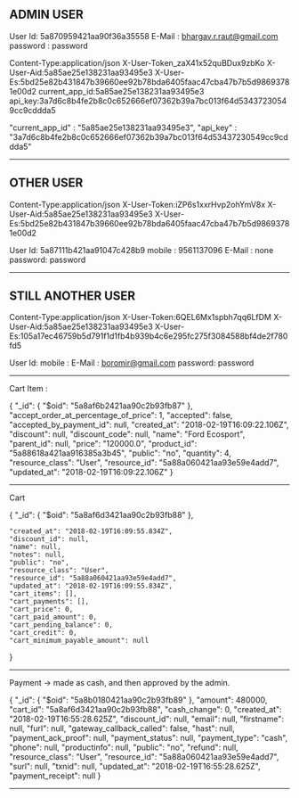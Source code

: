 ADMIN USER
-----------

User Id: 5a870959421aa90f36a35558
E-Mail : bhargav.r.raut@gmail.com
password : password

Content-Type:application/json
X-User-Token_zaX41x52quBDux9zbKo
X-User-Aid:5a85ae25e138231aa93495e3
X-User-Es:5bd25e82b431847b39660ee92b78bda6405faac47cba47b7b5d98693781e00d2
current_app_id:5a85ae25e138231aa93495e3
api_key:3a7d6c8b4fe2b8c0c652666ef07362b39a7bc013f64d53437230549cc9cddda5




"current_app_id" : "5a85ae25e138231aa93495e3",
"api_key" : "3a7d6c8b4fe2b8c0c652666ef07362b39a7bc013f64d53437230549cc9cddda5"



---------------------------------------------------------------

OTHER USER
-----------

Content-Type:application/json
X-User-Token:iZP6s1xxrHvp2ohYmV8x
X-User-Aid:5a85ae25e138231aa93495e3
X-User-Es:5bd25e82b431847b39660ee92b78bda6405faac47cba47b7b5d98693781e00d2





User Id: 5a87111b421aa91047c428b9
mobile : 9561137096
E-Mail : none
password: password


---------------------------------------------------------------

STILL ANOTHER USER
-------------------


Content-Type:application/json
X-User-Token:6QEL6Mx1spbh7qq6LfDM
X-User-Aid:5a85ae25e138231aa93495e3
X-User-Es:105a17ec46759b5d791f1d1fb4b939b4c6e295fc275f3084588bf4de2f780fd5




User Id: 
mobile : 
E-Mail : boromir@gmail.com
password: password




---------------------------------------------------------------

Cart Item : 

{
    "_id": {
        "$oid": "5a8af6b2421aa90c2b93fb87"
    },
    "accept_order_at_percentage_of_price": 1,
    "accepted": false,
    "accepted_by_payment_id": null,
    "created_at": "2018-02-19T16:09:22.106Z",
    "discount": null,
    "discount_code": null,
    "name": "Ford Ecosport",
    "parent_id": null,
    "price": "120000.0",
    "product_id": "5a88618a421aa916385a3b45",
    "public": "no",
    "quantity": 4,
    "resource_class": "User",
    "resource_id": "5a88a060421aa93e59e4add7",
    "updated_at": "2018-02-19T16:09:22.106Z"
}


---------------------------------


Cart

{
    "_id": {
        "$oid": "5a8af6d3421aa90c2b93fb88"
    },
    
    "created_at": "2018-02-19T16:09:55.834Z",
    "discount_id": null,
    "name": null,
    "notes": null,
    "public": "no",
    "resource_class": "User",
    "resource_id": "5a88a060421aa93e59e4add7",
    "updated_at": "2018-02-19T16:09:55.834Z",
    "cart_items": [],
    "cart_payments": [],
    "cart_price": 0,
    "cart_paid_amount": 0,
    "cart_pending_balance": 0,
    "cart_credit": 0,
    "cart_minimum_payable_amount": null
}

-------------------------------------------------------------

Payment -> made as cash, and then approved by the admin.

{
    "_id": {
        "$oid": "5a8b0180421aa90c2b93fb89"
    },
    "amount": 480000,
    "cart_id": "5a8af6d3421aa90c2b93fb88",
    "cash_change": 0,
    "created_at": "2018-02-19T16:55:28.625Z",
    "discount_id": null,
    "email": null,
    "firstname": null,
    "furl": null,
    "gateway_callback_called": false,
    "hast": null,
    "payment_ack_proof": null,
    "payment_status": null,
    "payment_type": "cash",
    "phone": null,
    "productinfo": null,
    "public": "no",
    "refund": null,
    "resource_class": "User",
    "resource_id": "5a88a060421aa93e59e4add7",
    "surl": null,
    "txnid": null,
    "updated_at": "2018-02-19T16:55:28.625Z",
    "payment_receipt": null
}

-------------------